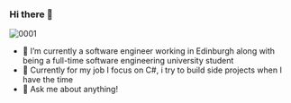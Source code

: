 ### Hi there 👋

![0001](https://media1.tenor.com/m/HYBKG4ZNb5AAAAAC/everything-is-fine-itsfine.gif)


- 🌱 I’m currently a software engineer working in Edinburgh along with being a full-time software engineering university student
- 🚀 Currently for my job I focus on C#, i try to build side projects when I have the time
- 💬 Ask me about anything!
